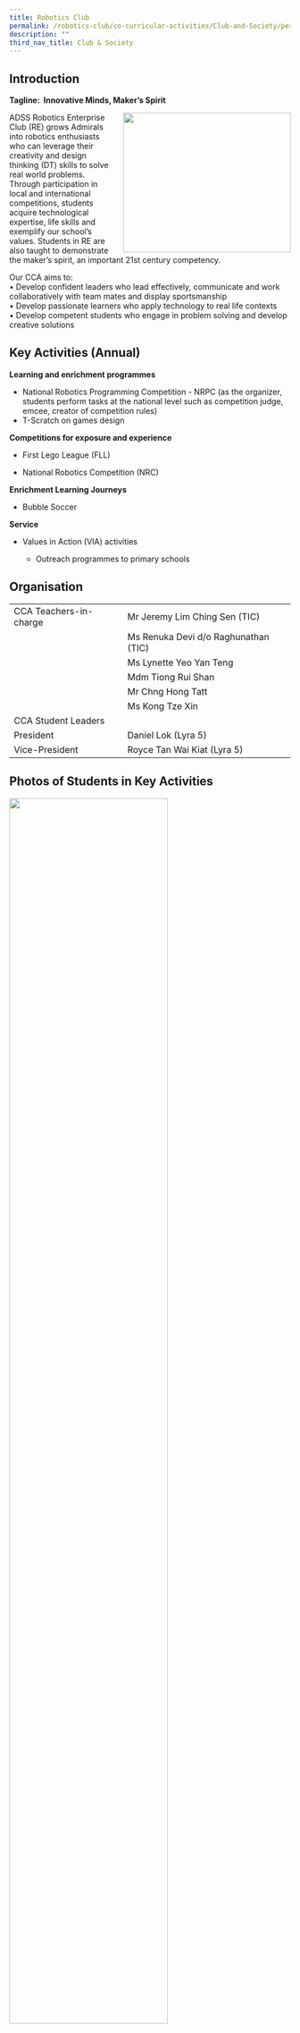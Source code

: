 ```yaml
---
title: Robotics Club
permalink: /robotics-club/co-curricular-activities/Club-and-Society/permalink
description: ""
third_nav_title: Club & Society
---
```

Introduction
------------

**Tagline:  Innovative Minds, Maker’s Spirit**

<img src="/images/rb1.jpg" style="width:300px;height:250px;margin-left:15px;" align = "right">

ADSS Robotics Enterprise Club (RE) grows Admirals into robotics enthusiasts who can leverage their creativity and design thinking (DT) skills to solve real world problems. Through participation in local and international competitions, students acquire technological expertise, life skills and exemplify our school’s values. Students in RE are also taught to demonstrate the maker’s spirit, an important 21st century competency.  

Our CCA aims to:  
• Develop confident leaders who lead effectively, communicate and work collaboratively with team mates and display sportsmanship  
• Develop passionate learners who apply technology to real life contexts  
• Develop competent students who engage in problem solving and develop creative solutions

Key Activities (Annual)
-----------------------

**Learning and enrichment programmes**  

*   National Robotics Programming Competition - NRPC (as the organizer, students perform tasks at the national level such as competition judge, emcee, creator of competition rules)
*   T-Scratch on games design

**Competitions for exposure and experience**

*   First Lego League (FLL)  
    
*   National Robotics Competition (NRC)  
    

**Enrichment Learning Journeys**  

*   Bubble Soccer

**Service**  

*   Values in Action (VIA) activities

	*   Outreach programmes to primary schools

Organisation
------------

|  |  |
|---|---|
| CCA Teachers-in-charge | Mr Jeremy Lim Ching Sen (TIC) |
|   | Ms Renuka Devi d/o Raghunathan (TIC) |
|   | Ms Lynette Yeo Yan Teng |
|   | Mdm Tiong Rui Shan |
|   |  Mr Chng Hong Tatt |
|   |  Ms Kong Tze Xin |
| CCA Student Leaders |  |
|  President |  Daniel Lok (Lyra 5) |
|  Vice-President |  Royce Tan Wai Kiat (Lyra 5) |

Photos of Students in Key Activities
------------------------------------

<img src="/images/rb2.jpg"
		 style="width:75%">

<p style="text-align: center;">First Lego League (FLL) 2018 Overall Champions:<br>Admirals emerged victorious in FLL Singapore and represented the nation on the world stage in Houston, USA.</p>

<img src="/images/rb3.jpg"
		 style="width:75%">

<p style="text-align: center;">World Robotics Olympiad (WRO) 2018:<br>Poh Hian (Sec 4), Kai Zhe (Sec 2) and Jarrett (Sec 2) in action in Chiang Mai, Thailand. They emerged overall champions in the National Robotics Competition 2018 and were given the opportunity to represent Singapore at the WRO.</p>

<img src="/images/rb4.jpg"
		 style="width:75%">

<p style="text-align: center;">First Lego League 2019:<br>Yi Xian (Sec 3), Sheng Hui (Sec 3), Lex Lee (Sec 4) and Hyeong Hu (Sec 3) won the 2nd Runner Up in the Overall Championship Category of the First Lego League 2019.</p>

<img src="/images/rb5.jpg"
		 style="width:75%">

<p style="text-align: center;">First Lego League 2019:<br>Isaac (Sec 4), Yi Da (Sec 3), Bryan (Sec 2), Joel (Sec 3) and Dawson (Sec 4) achieved 2nd Runner Up in the Mechanical Design Category of the First Lego League 2019.</p>

<img src="/images/rb6.jpg"
		 style="width:75%">

<p style="text-align: center;">First Lego League 2019:<br>Poh Hian (Sec 4), Daniel (Sec 2) and Qi Rui (Sec 2) achieved 2nd Runner Up in the Robot Performance Category of the First Lego League 2019.</p>

<img src="/images/rb7.jpg"
		 style="width:75%">

<p style="text-align: center;">Student Leadership in Action - Chairperson of RE, Samuel (Sec 4) setting expectations for club members.<br>Student leaders of the club are given many opportunities to hone their leadership skills.</p>

<img src="/images/rb8.jpg"
		 style="width:75%">

<p style="text-align: center;">Student Leadership in Action – Assistant Master Programmer (Upper Sec), Poh Hian (Sec 4) explaining about programming to members, an example of how Admirals can build their confidence in oral communication skills.</p>

<img src="/images/rb9.jpg"
		 style="width:75%">

<p style="text-align: center;">CCA Recruitment 2019:<br>Samuel (Sec 4) showcasing his self-created autonomous robot dog. Admirals in RE are encouraged to bring their creative ideas to life.</p>

<img src="/images/rb10.jpg"
		 style="width:75%">

<p style="text-align: center;">CCA Recruitment 2019:<br>Nicklaus (Sec 4) interacting with parents of prospective students who are interested to join the club..</p>

<img src="/images/rb11.jpg"
		 style="width:75%">

<p style="text-align: center;">CCA Experience 2019:<br>Dawson (Sec 4) and Isaac (Sec 4) sharing about interesting activities of the club with Secondary 1 students.</p>

<img src="/images/rb12.jpg"
		 style="width:75%">

<p style="text-align: center;">Primary School Outreach:<br>Engagement with Innova Primary School. The club regularly collaborates with primary schools to enhance the robotics experience of primary school pupils.</p>

<img src="/images/rb13.jpg"
		 style="width:75%">

<p style="text-align: center;">Primary School Outreach:<br>Cheng Yuan (Sec 3) and Kai Xiang (Sec 2) hone their communication skills as they introduce primary school students to robotics during their visit.</p>